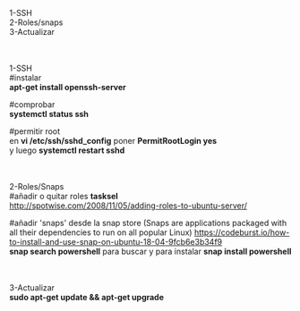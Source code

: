 1-SSH<br>
2-Roles/snaps<br>
3-Actualizar

<br><br>
1-SSH<br>
  #instalar<br>
  <b>apt-get install openssh-server</b>
  
  #comprobar<br>
  <b>systemctl status ssh</b>
  
  #permitir root<br>
  en <b>vi /etc/ssh/sshd_config</b> poner <b>PermitRootLogin yes</b><br>
  y luego <b>systemctl restart sshd</b>
  
<br><br>
2-Roles/Snaps<br>
  #añadir o quitar roles <b>tasksel</b><br>
  http://spotwise.com/2008/11/05/adding-roles-to-ubuntu-server/<br>
  
  #añadir 'snaps' desde la snap store (Snaps are applications packaged with all their dependencies to run on all popular Linux)
  https://codeburst.io/how-to-install-and-use-snap-on-ubuntu-18-04-9fcb6e3b34f9<br>
  <b>snap search powershell</b> para buscar y para instalar <b>snap install powershell</b>
  
<br><br>
3-Actualizar<br>
  <b> sudo apt-get update && apt-get upgrade</b>
